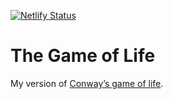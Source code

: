 [![Netlify Status](https://api.netlify.com/api/v1/badges/e7b14e94-de41-4263-92d0-8095d1f2474d/deploy-status)](https://app.netlify.com/sites/segdelife/deploys)

# The Game of Life

My version of [Conway’s game of life](https://en.wikipedia.org/wiki/Conway%27s_Game_of_Life).
